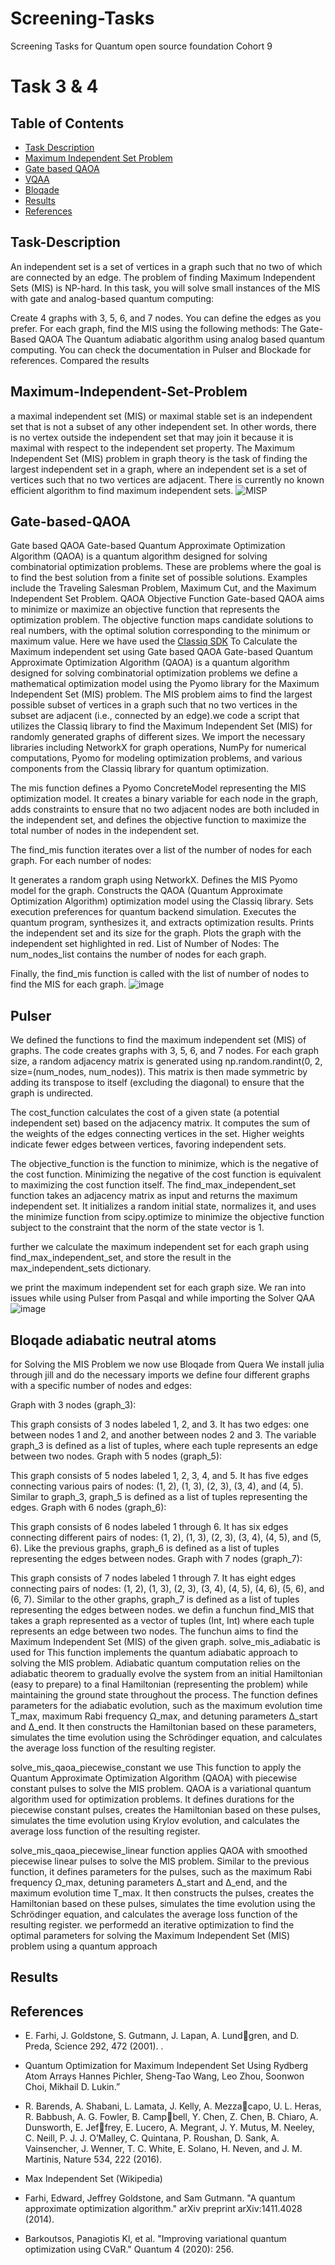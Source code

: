 # Screening-Tasks
Screening Tasks for Quantum open source foundation Cohort 9
# Task 3 & 4

## Table of Contents
- [Task Description](#Task-Description)
- [Maximum Independent Set Problem](#Maximum-Independent-Set-Problem)
-  [Gate based QAOA](#Gate-based-QAOA)
  - [VQAA](#VQAA)
  - [Bloqade](#Bloqade)
- [Results](#results)
- [References](#references)

## Task-Description
An independent set is a set of vertices in a graph such that no two of which are connected by an edge. The problem of finding Maximum Independent Sets (MIS) is NP-hard. In this task, you will solve small instances of the MIS with gate and analog-based quantum computing:

Create 4 graphs with 3, 5, 6, and 7 nodes. You can define the edges as you prefer. For each graph, find the MIS using the following methods: The Gate-Based QAOA
The Quantum adiabatic algorithm using analog based quantum computing. You can check the documentation in Pulser and Blockade for references. Compared the results
## Maximum-Independent-Set-Problem
a maximal independent set (MIS) or maximal stable set is an independent set that is not a subset of any other independent set. In other words, there is no vertex outside the independent set that may join it because it is maximal with respect to the independent set property.
The Maximum Independent Set (MIS) problem in graph theory is the task of finding the largest independent set in a graph, where an independent set is a set of vertices such that no two vertices are adjacent. There is currently no known efficient algorithm to find maximum independent sets.
![MISP](https://github.com/AbdullahKazi500/Screening-Tasks/assets/75779966/d1c42ea9-ae25-4720-97ca-dccb378ec5a6)

## Gate-based-QAOA
Gate based QAOA Gate-based Quantum Approximate Optimization Algorithm (QAOA) is a quantum algorithm designed for solving combinatorial optimization problems. These are problems where the goal is to find the best solution from a finite set of possible solutions. Examples include the Traveling Salesman Problem, Maximum Cut, and the Maximum Independent Set Problem. QAOA Objective Function Gate-based QAOA aims to minimize or maximize an objective function that represents the optimization problem. The objective function maps candidate solutions to real numbers, with the optimal solution corresponding to the minimum or maximum value.
Here we have used the [Classiq SDK](https://www.classiq.io/) To Calculate the Maximum independent set using Gate based QAOA Gate-based Quantum Approximate Optimization Algorithm (QAOA) is a quantum algorithm designed for solving combinatorial optimization problems we define a mathematical optimization model using the Pyomo library for the Maximum Independent Set (MIS) problem. The MIS problem aims to find the largest possible subset of vertices in a graph such that no two vertices in the subset are adjacent (i.e., connected by an edge).we code a script that utilizes the Classiq library to find the Maximum Independent Set (MIS) for randomly generated graphs of different sizes. We import the necessary libraries including NetworkX for graph operations, NumPy for numerical computations, Pyomo for modeling optimization problems, and various components from the Classiq library for quantum optimization.

The mis function defines a Pyomo ConcreteModel representing the MIS optimization model. It creates a binary variable for each node in the graph, adds constraints to ensure that no two adjacent nodes are both included in the independent set, and defines the objective function to maximize the total number of nodes in the independent set.

The find_mis function iterates over a list of the number of nodes for each graph. For each number of nodes:

It generates a random graph using NetworkX. Defines the MIS Pyomo model for the graph. Constructs the QAOA (Quantum Approximate Optimization Algorithm) optimization model using the Classiq library. Sets execution preferences for quantum backend simulation. Executes the quantum program, synthesizes it, and extracts optimization results. Prints the independent set and its size for the graph. Plots the graph with the independent set highlighted in red. List of Number of Nodes: The num_nodes_list contains the number of nodes for each graph.

Finally, the find_mis function is called with the list of number of nodes to find the MIS for each graph.
![image](https://github.com/AbdullahKazi500/Screening-Tasks/assets/75779966/680d8650-b09e-4920-86da-3cb642fd45ac)

## Pulser
We defined the functions to find the maximum independent set (MIS) of graphs. The code creates graphs with 3, 5, 6, and 7 nodes. For each graph size, a random adjacency matrix is generated using np.random.randint(0, 2, size=(num_nodes, num_nodes)). This matrix is then made symmetric by adding its transpose to itself (excluding the diagonal) to ensure that the graph is undirected.

The cost_function calculates the cost of a given state (a potential independent set) based on the adjacency matrix. It computes the sum of the weights of the edges connecting vertices in the set. Higher weights indicate fewer edges between vertices, favoring independent sets.

 The objective_function is the function to minimize, which is the negative of the cost function. Minimizing the negative of the cost function is equivalent to maximizing the cost function itself.
The find_max_independent_set function takes an adjacency matrix as input and returns the maximum independent set. It initializes a random initial state, normalizes it, and uses the minimize function from scipy.optimize to minimize the objective function subject to the constraint that the norm of the state vector is 1.

further we calculate the maximum independent set for each graph using find_max_independent_set, and store the result in the max_independent_sets dictionary.

we print the maximum independent set for each graph size.
We ran into issues while using Pulser from Pasqal and while importing the Solver QAA
![image](https://github.com/AbdullahKazi500/Screening-Tasks/assets/75779966/0444d8cf-e1d6-4861-9e46-887eaa8b7400)

## Bloqade adiabatic neutral atoms
for Solving the MIS Problem we now use Bloqade from Quera
We install julia through jill and do the necessary imports
we define four different graphs with a specific number of nodes and edges:

Graph with 3 nodes (graph_3):

This graph consists of 3 nodes labeled 1, 2, and 3. It has two edges: one between nodes 1 and 2, and another between nodes 2 and 3. The variable graph_3 is defined as a list of tuples, where each tuple represents an edge between two nodes. Graph with 5 nodes (graph_5):

This graph consists of 5 nodes labeled 1, 2, 3, 4, and 5. It has five edges connecting various pairs of nodes: (1, 2), (1, 3), (2, 3), (3, 4), and (4, 5). Similar to graph_3, graph_5 is defined as a list of tuples representing the edges. Graph with 6 nodes (graph_6):

This graph consists of 6 nodes labeled 1 through 6. It has six edges connecting different pairs of nodes: (1, 2), (1, 3), (2, 3), (3, 4), (4, 5), and (5, 6). Like the previous graphs, graph_6 is defined as a list of tuples representing the edges between nodes. Graph with 7 nodes (graph_7):

This graph consists of 7 nodes labeled 1 through 7. It has eight edges connecting pairs of nodes: (1, 2), (1, 3), (2, 3), (3, 4), (4, 5), (4, 6), (5, 6), and (6, 7). Similar to the other graphs, graph_7 is defined as a list of tuples representing the edges between nodes. we defin a funchun find_MIS that takes a graph represented as a vector of tuples (Int, Int) where each tuple represents an edge between two nodes. The funchun aims to find the Maximum Independent Set (MIS) of the given graph. solve_mis_adiabatic is used for This function implements the quantum adiabatic approach to solving the MIS problem. Adiabatic quantum computation relies on the adiabatic theorem to gradually evolve the system from an initial Hamiltonian (easy to prepare) to a final Hamiltonian (representing the problem) while maintaining the ground state throughout the process. The function defines parameters for the adiabatic evolution, such as the maximum evolution time T_max, maximum Rabi frequency Ω_max, and detuning parameters Δ_start and Δ_end. It then constructs the Hamiltonian based on these parameters, simulates the time evolution using the Schrödinger equation, and calculates the average loss function of the resulting register.

solve_mis_qaoa_piecewise_constant we use This function to apply the Quantum Approximate Optimization Algorithm (QAOA) with piecewise constant pulses to solve the MIS problem. QAOA is a variational quantum algorithm used for optimization problems. It defines durations for the piecewise constant pulses, creates the Hamiltonian based on these pulses, simulates the time evolution using Krylov evolution, and calculates the average loss function of the resulting register.

solve_mis_qaoa_piecewise_linear function applies QAOA with smoothed piecewise linear pulses to solve the MIS problem. Similar to the previous function, it defines parameters for the pulses, such as the maximum Rabi frequency Ω_max, detuning parameters Δ_start and Δ_end, and the maximum evolution time T_max. It then constructs the pulses, creates the Hamiltonian based on these pulses, simulates the time evolution using the Schrödinger equation, and calculates the average loss function of the resulting register. we performedd an iterative optimization to find the optimal parameters for solving the Maximum Independent Set (MIS) problem using a quantum approach
## Results


## References

- E. Farhi, J. Goldstone, S. Gutmann, J. Lapan, A. Lundgren, and D. Preda, Science 292, 472 (2001).
.

- Quantum Optimization for Maximum Independent Set Using Rydberg Atom Arrays
Hannes Pichler, Sheng-Tao Wang, Leo Zhou, Soonwon Choi, Mikhail D. Lukin.”
- R. Barends, A. Shabani, L. Lamata, J. Kelly, A. Mezzacapo, U. L. Heras, R. Babbush, A. G. Fowler, B. Campbell, Y. Chen, Z. Chen, B. Chiaro, A. Dunsworth, E. Jeffrey, E. Lucero, A. Megrant, J. Y. Mutus, M. Neeley,
C. Neill, P. J. J. O’Malley, C. Quintana, P. Roushan,
D. Sank, A. Vainsencher, J. Wenner, T. C. White,
E. Solano, H. Neven, and J. M. Martinis, Nature 534,
222 (2016).
-  Max Independent Set (Wikipedia)

- Farhi, Edward, Jeffrey Goldstone, and Sam Gutmann. "A quantum approximate optimization algorithm." arXiv preprint arXiv:1411.4028 (2014).

- Barkoutsos, Panagiotis Kl, et al. "Improving variational quantum optimization using CVaR." Quantum 4 (2020): 256.
